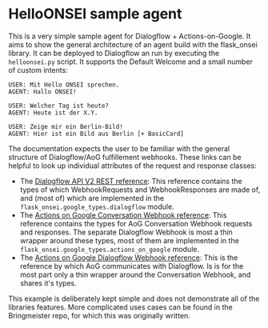 # HelloONSEI sample agent

This is a very simple sample agent for Dialogflow + Actions-on-Google. It aims to
show the general architecture of an agent build with the flask_onsei library.
It can be deployed to Dialogflow an run by executing the `helloonsei.py` script.
It supports the Default Welcome and a small number of custom intents:

```text
USER: Mit Hello ONSEI sprechen.
AGENT: Hallo ONSEI!

USER: Welcher Tag ist heute?
AGENT: Heute ist der X.Y.

USER: Zeige mir ein Berlin-Bild!
AGENT: Hier ist ein Bild aus Berlin [+ BasicCard]
```

The documentation expects the user to be familiar with the general structure of
Dialogflow/AoG fulfillement webhooks. These links can be helpful to look up individual
attributes of the request and response classes:

* The [Dialogflow API V2 REST reference](https://dialogflow.com/docs/reference/api-v2/rest):
This reference contains the types of which WebhookRequests and WebhookResponses
are made of, and (most of) which are implemented in the
`flask_onsei.google_types.dialogflow` module.
* The [Actions on Google Conversation Webhook reference](https://developers.google.com/actions/build/json/conversation-webhook-json):
This reference contains the types for AoG Conversation Webhook requests and responses.
The separate Dialogflow Webhook is most a thin wrapper around these types, most of them
are implemented in the `flask_onsei.google_types.actions_on_google` module.
* The [Actions on Google Dialogflow Webhook reference](https://developers.google.com/actions/build/json/dialogflow-webhook-json):
This is the reference by which AoG communicates with Dialogflow. Is is for the most part
only a thin wrapper around the Conversation Webhook, and shares it's types.

This example is deliberately kept simple and does not demonstrate all of the libraries
features. More complicated uses cases can be found in the Bringmeister repo, for which
this was originally written.

